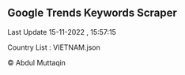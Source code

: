 

## Google Trends Keywords Scraper 
 
Last Update 15-11-2022 , 15:57:15

Country List :
VIETNAM.json



© Abdul Muttaqin 
